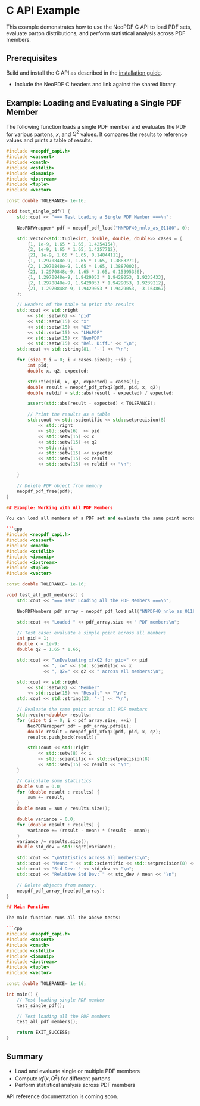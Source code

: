 # C API Example

This example demonstrates how to use the NeoPDF C API to load PDF sets, evaluate parton distributions, and perform statistical analysis across PDF members.

## Prerequisites

Build and install the C API as described in the [installation guide](../installation.md).
- Include the NeoPDF C headers and link against the shared library.

## Example: Loading and Evaluating a Single PDF Member

The following function loads a single PDF member and evaluates the PDF for various partons, $x$, and $Q^2$ values. It compares the results to reference values and prints a table of results.

```cpp
#include <neopdf_capi.h>
#include <cassert>
#include <cmath>
#include <cstdlib>
#include <iomanip>
#include <iostream>
#include <tuple>
#include <vector>

const double TOLERANCE= 1e-16;

void test_single_pdf() {
    std::cout << "=== Test Loading a Single PDF Member ===\n";

    NeoPDFWrapper* pdf = neopdf_pdf_load("NNPDF40_nnlo_as_01180", 0);

    std::vector<std::tuple<int, double, double, double>> cases = {
        {1, 1e-9, 1.65 * 1.65, 1.4254154},
        {2, 1e-9, 1.65 * 1.65, 1.4257712},
        {21, 1e-9, 1.65 * 1.65, 0.14844111},
        {1, 1.2970848e-9, 1.65 * 1.65, 1.3883271},
        {2, 1.2970848e-9, 1.65 * 1.65, 1.3887002},
        {21, 1.2970848e-9, 1.65 * 1.65, 0.15395356},
        {1, 1.2970848e-9, 1.9429053 * 1.9429053, 1.9235433},
        {2, 1.2970848e-9, 1.9429053 * 1.9429053, 1.9239212},
        {21, 1.2970848e-9, 1.9429053 * 1.9429053, -3.164867}
    };

    // Headers of the table to print the results
    std::cout << std::right
        << std::setw(6) << "pid"
        << std::setw(15) << "x"
        << std::setw(15) << "Q2"
        << std::setw(15) << "LHAPDF"
        << std::setw(15) << "NeoPDF"
        << std::setw(15) << "Rel. Diff." << "\n";
    std::cout << std::string(81, '-') << "\n";

    for (size_t i = 0; i < cases.size(); ++i) {
        int pid;
        double x, q2, expected;

        std::tie(pid, x, q2, expected) = cases[i];
        double result = neopdf_pdf_xfxq2(pdf, pid, x, q2);
        double reldif = std::abs(result - expected) / expected;

        assert(std::abs(result - expected) < TOLERANCE);

        // Print the results as a table
        std::cout << std::scientific << std::setprecision(8)
            << std::right
            << std::setw(6)  << pid
            << std::setw(15) << x
            << std::setw(15) << q2
            << std::right
            << std::setw(15) << expected
            << std::setw(15) << result
            << std::setw(15) << reldif << "\n";

    }

    // Delete PDF object from memory
    neopdf_pdf_free(pdf);
}

## Example: Working with All PDF Members

You can load all members of a PDF set and evaluate the same point across all members. This is useful for uncertainty estimation and statistical analysis.

```cpp
#include <neopdf_capi.h>
#include <cassert>
#include <cmath>
#include <cstdlib>
#include <iomanip>
#include <iostream>
#include <tuple>
#include <vector>

const double TOLERANCE= 1e-16;

void test_all_pdf_members() {
    std::cout << "=== Test Loading all the PDF Members ===\n";

    NeoPDFMembers pdf_array = neopdf_pdf_load_all("NNPDF40_nnlo_as_01180");

    std::cout << "Loaded " << pdf_array.size << " PDF members\n";

    // Test case: evaluate a simple point across all members
    int pid = 1;
    double x = 1e-9;
    double q2 = 1.65 * 1.65;

    std::cout << "\nEvaluating xfxQ2 for pid=" << pid
              << ", x=" << std::scientific << x
              << ", Q2=" << q2 << " across all members:\n";

    std::cout << std::right
        << std::setw(8) << "Member"
        << std::setw(15) << "Result" << "\n";
    std::cout << std::string(23, '-') << "\n";

    // Evaluate the same point across all PDF members
    std::vector<double> results;
    for (size_t i = 0; i < pdf_array.size; ++i) {
        NeoPDFWrapper* pdf = pdf_array.pdfs[i];
        double result = neopdf_pdf_xfxq2(pdf, pid, x, q2);
        results.push_back(result);

        std::cout << std::right
            << std::setw(8) << i
            << std::scientific << std::setprecision(8)
            << std::setw(15) << result << "\n";
    }

    // Calculate some statistics
    double sum = 0.0;
    for (double result : results) {
        sum += result;
    }
    double mean = sum / results.size();

    double variance = 0.0;
    for (double result : results) {
        variance += (result - mean) * (result - mean);
    }
    variance /= results.size();
    double std_dev = std::sqrt(variance);

    std::cout << "\nStatistics across all members:\n";
    std::cout << "Mean: " << std::scientific << std::setprecision(8) << mean << "\n";
    std::cout << "Std Dev: " << std_dev << "\n";
    std::cout << "Relative Std Dev: " << std_dev / mean << "\n";

    // Delete objects from memory.
    neopdf_pdf_array_free(pdf_array);
}

## Main Function

The main function runs all the above tests:

```cpp
#include <neopdf_capi.h>
#include <cassert>
#include <cmath>
#include <cstdlib>
#include <iomanip>
#include <iostream>
#include <tuple>
#include <vector>

const double TOLERANCE= 1e-16;

int main() {
    // Test loading single PDF member
    test_single_pdf();

    // Test loading all the PDF members
    test_all_pdf_members();

    return EXIT_SUCCESS;
}
```

## Summary

- Load and evaluate single or multiple PDF members
- Compute $x f(x, Q^2)$ for different partons
- Perform statistical analysis across PDF members

API reference documentation is coming soon.
